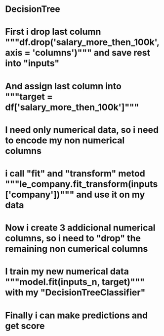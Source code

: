 # DecisionTree
# First i drop last column """df.drop('salary_more_then_100k', axis = 'columns')""" and save rest into "inputs"
# And assign last column into """target = df['salary_more_then_100k']"""
# I need only numerical data, so i need to encode my non numerical columns 
# i call "fit" and "transform" metod  """le_company.fit_transform(inputs['company'])""" and use it on my data
# Now i create 3 addicional numerical columns, so i need to "drop" the remaining non cumerical columns
# I train my new numerical data """model.fit(inputs_n, target)""" with my "DecisionTreeClassifier"
# Finally i can make predictions and get score
